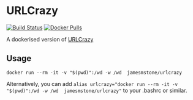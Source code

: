 # URLCrazy
[![Build Status](https://travis-ci.org/jamesmstone/dockerfiles.svg?branch=master)](https://travis-ci.org/jamesmstone/dockerfiles) [![Docker Pulls](https://img.shields.io/docker/pulls/jamesmstone/urlcrazy.svg?maxAge=2592000)](https://hub.docker.com/r/jamesmstone/urlcrazy)

A dockerised version of [URLCrazy](http://www.morningstarsecurity.com/research/urlcrazy)
## Usage
`docker run --rm -it -v "$(pwd)":/wd -w /wd  jamesmstone/urlcrazy`

Alternatively, you can add `alias urlcrazy="docker run --rm -it -v "$(pwd)":/wd -w /wd  jamesmstone/urlcrazy"` to your .bashrc or similar.
